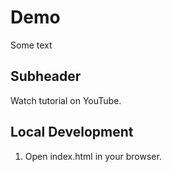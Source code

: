 # Demo

Some text

## Subheader 

Watch tutorial on YouTube.

## Local Development

1. Open index.html in your browser.
